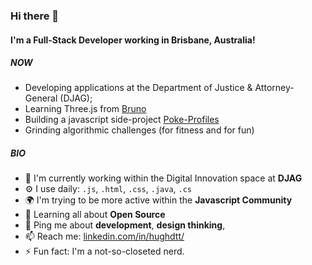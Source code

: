 ### Hi there 👋

#### I'm a Full-Stack Developer working in Brisbane, Australia!

##### NOW

- Developing applications at the Department of Justice & Attorney-General (DJAG);
- Learning Three.js from [Bruno](https://threejs-journey.xyz/)
- Building a javascript side-project [Poke-Profiles](https://github.com/hughdtt/poke-profiles)
- Grinding algorithmic challenges (for fitness and for fun)

##### BIO

- 🏢 I'm currently working within the Digital Innovation space at **DJAG**
- ⚙️ I use daily: `.js`, `.html`, `.css`, `.java`, `.cs` 
- 🌍 I'm trying to be more active within the **Javascript Community**
- 🌱 Learning all about **Open Source**
- 💬 Ping me about **development**, **design thinking**, 
- 📫 Reach me: [linkedin.com/in/hughdtt/](https://www.linkedin.com/in/hughdtt/)
- ⚡️ Fun fact: I'm a not-so-closeted nerd.


